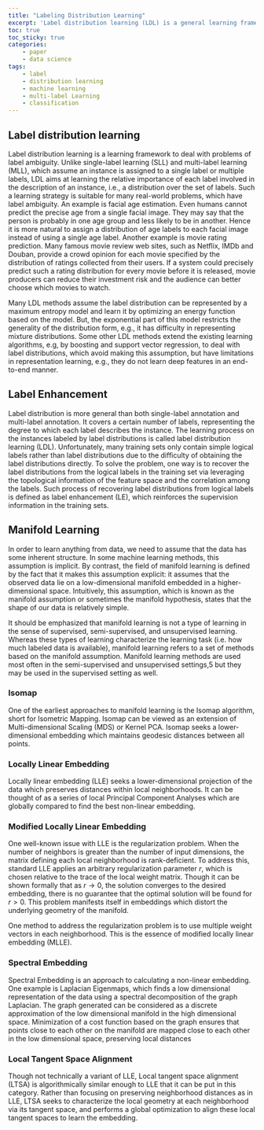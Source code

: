 ```yaml
---
title: "Labeling Distribution Learning"
excerpt: 'Label distribution learning (LDL) is a general learning framework, which assigns to an instance a distribution over a set of labels rather than a single label or multiple labels.'
toc: true
toc_sticky: true
categories: 
    - paper
    - data science
tags:
    - label
    - distribution learning
    - machine learning
    - multi-label Learning 
    - classification
---
```


## Label distribution learning

 Label distribution learning is a learning framework to deal with problems of label ambiguity. Unlike single-label learning (SLL) and multi-label learning (MLL), which assume an instance is assigned to a single label or multiple labels, LDL aims at learning the relative importance of each label involved in the description of an instance, i.e., a distribution over the set of labels. Such a learning strategy is suitable for many real-world problems, which have label ambiguity. An example is facial age estimation. Even humans cannot predict the precise age from a single facial image. They may say that the person is probably in one age group and less likely to be in another. Hence it is more natural to assign a distribution of age labels to each facial image instead of using a single age label. Another example is movie rating prediction. Many famous movie review web sites, such as Netflix, IMDb and Douban, provide a crowd opinion for each movie specified by the distribution of ratings collected from their users. If a system could precisely predict such a rating distribution for every movie before it is released, movie producers can reduce their investment risk and the audience can better choose which movies to watch.
 
Many LDL methods assume the label distribution can be represented by a maximum entropy model and learn it by optimizing an energy function based on the model. But, the exponential part of this model restricts the generality of the distribution form, e.g., it has difficulty in representing mixture distributions. Some other LDL methods extend the existing learning algorithms, e.g, by boosting and support vector regression, to deal with label distributions, which avoid making this assumption, but have limitations in representation learning, e.g., they do not learn deep features in an end-to-end manner.


## Label Enhancement

Label distribution is more general than both single-label annotation and multi-label annotation. It covers a certain number of labels, representing the degree to which each label describes the instance. The learning process on the instances labeled by label distributions is called label distribution learning (LDL). Unfortunately, many training sets only contain simple logical labels rather than label distributions due to the difficulty of obtaining the label distributions directly. To solve the problem, one way is to recover the label distributions from the logical labels in the training set via leveraging the topological information of the feature space and the correlation among the labels. Such process of recovering label distributions from logical labels is defined as label enhancement (LE), which reinforces the supervision information in the training sets.

## Manifold Learning

In order to learn anything from data, we need to assume that the data has some inherent structure. In some machine learning methods, this assumption is implicit. By contrast, the field of manifold learning is defined by the fact that it makes this assumption explicit: it assumes that the observed data lie on a low-dimensional manifold embedded in a higher-dimensional space. Intuitively, this assumption, which is known as the manifold assumption or sometimes the manifold hypothesis, states that the shape of our data is relatively simple.

It should be emphasized that manifold learning is not a type of learning in the sense of supervised, semi-supervised, and unsupervised learning. Whereas these types of learning characterize the learning task (i.e. how much labeled data is available), manifold learning refers to a set of methods based on the manifold assumption. Manifold learning methods are used most often in the semi-supervised and unsupervised settings,5 but they may be used in the supervised setting as well.

### Isomap

One of the earliest approaches to manifold learning is the Isomap algorithm, short for Isometric Mapping. Isomap can be viewed as an extension of Multi-dimensional Scaling (MDS) or Kernel PCA. Isomap seeks a lower-dimensional embedding which maintains geodesic distances between all points.

### Locally Linear Embedding

Locally linear embedding (LLE) seeks a lower-dimensional projection of the data which preserves distances within local neighborhoods. It can be thought of as a series of local Principal Component Analyses which are globally compared to find the best non-linear embedding.

### Modified Locally Linear Embedding

One well-known issue with LLE is the regularization problem. When the number of neighbors is greater than the number of input dimensions, the matrix defining each local neighborhood is rank-deficient. To address this, standard LLE applies an arbitrary regularization parameter $r$, which is chosen relative to the trace of the local weight matrix. Though it can be shown formally that as $r\rightarrow 0$, the solution converges to the desired embedding, there is no guarantee that the optimal solution will be found for $r>0$. This problem manifests itself in embeddings which distort the underlying geometry of the manifold.

One method to address the regularization problem is to use multiple weight vectors in each neighborhood. This is the essence of modified locally linear embedding (MLLE).

### Spectral Embedding

Spectral Embedding is an approach to calculating a non-linear embedding. One example is Laplacian Eigenmaps, which finds a low dimensional representation of the data using a spectral decomposition of the graph Laplacian. The graph generated can be considered as a discrete approximation of the low dimensional manifold in the high dimensional space. Minimization of a cost function based on the graph ensures that points close to each other on the manifold are mapped close to each other in the low dimensional space, preserving local distances

### Local Tangent Space Alignment

Though not technically a variant of LLE, Local tangent space alignment (LTSA) is algorithmically similar enough to LLE that it can be put in this category. Rather than focusing on preserving neighborhood distances as in LLE, LTSA seeks to characterize the local geometry at each neighborhood via its tangent space, and performs a global optimization to align these local tangent spaces to learn the embedding. 



